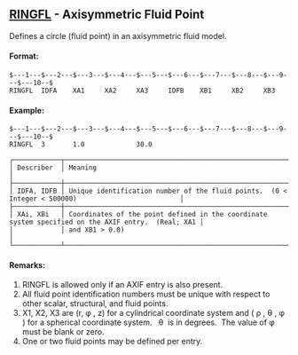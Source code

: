 ## [RINGFL](https://help.hexagonmi.com/bundle/MSC_Nastran_2022.4/page/Nastran_Combined_Book/qrg/bulkqrs/TOC.RINGFL.xhtml) - Axisymmetric Fluid Point

Defines a circle (fluid point) in an axisymmetric fluid model.

#### Format:

```nastran
$---1---$---2---$---3---$---4---$---5---$---6---$---7---$---8---$---9---$---10--$
RINGFL  IDFA    XA1     XA2     XA3     IDFB    XB1     XB2     XB3             
```

#### Example:

```nastran
$---1---$---2---$---3---$---4---$---5---$---6---$---7---$---8---$---9---$---10--$
RINGFL  3       1.0             30.0                                            
```

```text
┌────────────┬────────────────────────────────────────────────────────────────────────────────────────────────────┐
│ Describer  │ Meaning                                                                                            │
├────────────┼────────────────────────────────────────────────────────────────────────────────────────────────────┤
│ IDFA, IDFB │ Unique identification number of the fluid points.  (0 < Integer < 500000)                          │
├────────────┼────────────────────────────────────────────────────────────────────────────────────────────────────┤
│ XAi, XBi   │ Coordinates of the point defined in the coordinate system specified on the AXIF entry.  (Real; XA1 │
│            │ and XB1 > 0.0)                                                                                     │
└────────────┴────────────────────────────────────────────────────────────────────────────────────────────────────┘
```

#### Remarks:

1. RINGFL is allowed only if an AXIF entry is also present.
2. All fluid point identification numbers must be unique with respect to other scalar, structural, and fluid points.
3. X1, X2, X3 are (r,  φ , z) for a cylindrical coordinate system and ( ρ ,  θ ,  φ ) for a spherical coordinate system.   θ  is in degrees.  The value of  φ  must be blank or zero.
4. One or two fluid points may be defined per entry.
